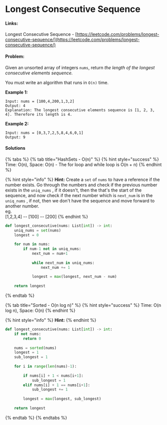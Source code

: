 # Longest Consecutive Sequence

#### Links:

Longest Consecutive Sequence - [https://leetcode.com/problems/longest-consecutive-sequence/](https://leetcode.com/problems/longest-consecutive-sequence/)

#### Problem:

Given an unsorted array of integers `nums`, return _the length of the longest consecutive elements sequence._

You must write an algorithm that runs in `O(n)` time.

**Example 1:**

```
Input: nums = [100,4,200,1,3,2]
Output: 4
Explanation: The longest consecutive elements sequence is [1, 2, 3, 4]. Therefore its length is 4.
```

**Example 2:**

```
Input: nums = [0,3,7,2,5,8,4,6,0,1]
Output: 9
```

#### Solutions

{% tabs %}
{% tab title="HashSets - O(n)" %}
{% hint style="success" %}
Time: O(n), Space: O(n) - The for loop and while loop is O(n + n)
{% endhint %}

{% hint style="info" %}
**Hint:**  Create a `set` of `nums` to have a reference if the number exists. Go through the numbers and check if the previous number exists in the `uniq_nums` , if it doesn't, then the that's the start of the sequence, and now check if the next number which is `next_num` is in the `uniq_nums` , if not, then we don't have the sequence and move forward to another number.\
eg.\
\[1,2,3,4] -- \[100] -- \[200]
{% endhint %}

```python
def longest_consecutive(nums: List[int]) -> int:
    uniq_nums = set(nums)
    longest = 0
    
    for num in nums:
        if num-1 not in uniq_nums:
            next_num = num+1
            
            while next_num in uniq_nums:
                next_num += 1
                
            longest = max(longest, next_num - num)
            
    return longest
```
{% endtab %}

{% tab title="Sorted - O(n log n)" %}
{% hint style="success" %}
Time: O(n log n), Space: O(n)
{% endhint %}

{% hint style="info" %}
**Hint:** &#x20;
{% endhint %}

```python
def longest_consecutive(nums: List[int]) -> int:
    if not nums:
        return 0
    
    nums = sorted(nums)
    longest = 1
    sub_longest = 1
    
    for i in range(len(nums)-1):
        
        if nums[i] + 1 < nums[i+1]:
            sub_longest = 1
        elif nums[i] + 1 == nums[i+1]:
            sub_longest += 1
        
        longest = max(longest, sub_longest)
        
    return longest
```
{% endtab %}
{% endtabs %}
